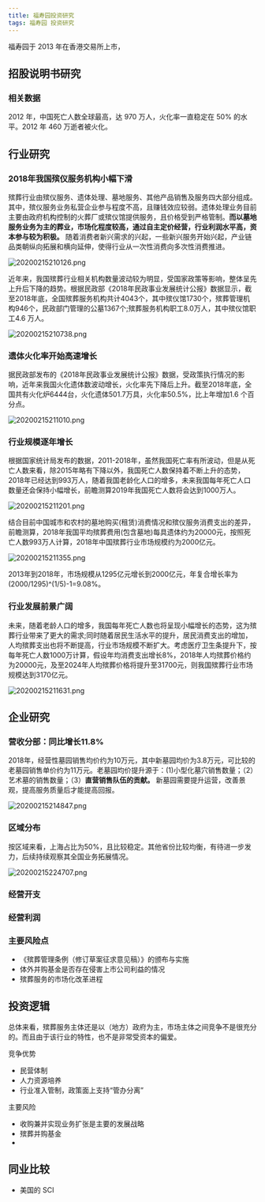 ```yaml
---
title: 福寿园投资研究
tags: 福寿园 投资研究
---
```


福寿园于 2013 年在香港交易所上市，

## 招股说明书研究

### 相关数据

2012 年，中国死亡人数全球最高，达 970 万人，火化率一直稳定在 50% 的水平。2012 年 460 万逝者被火化。

## 行业研究

### 2018年我国殡仪服务机构小幅下滑

殡葬行业由殡仪服务、遗体处理、墓地服务、其他产品销售及服务四大部分组成。其中，殡仪服务业务私营企业参与程度不高，且赚钱效应较弱。遗体处理业务目前主要由政府机构控制的火葬厂或殡仪馆提供服务，且价格受到严格管制。**而以墓地服务业务为主的葬业，市场化程度较高，通过自主定价经营，行业利润水平高，资本参与较为积极。** 随着消费者新兴需求的兴起，一些新兴服务开始兴起，产业链品类朝纵向拓展和横向延伸，使得行业从一次性消费向多次性消费推进。

![20200215210126.png](https://netimages.oss-cn-beijing.aliyuncs.com/20200215210126.png)

近年来，我国殡葬行业相关机构数量波动较为明显，受国家政策等影响，整体呈先上升后下降的趋势。根据民政部《2018年民政事业发展统计公报》数据显示，截至2018年底，全国殡葬服务机构共计4043个，其中殡仪馆1730个，殡葬管理机构946个，民政部门管理的公墓1367个;殡葬服务机构职工8.0万人，其中殡仪馆职工4.6 万人。

![20200215210738.png](https://netimages.oss-cn-beijing.aliyuncs.com/20200215210738.png)

### 遗体火化率开始高速增长

据民政部发布的《2018年民政事业发展统计公报》数据，受政策执行情况的影响，近年来我国火化遗体数波动增长，火化率先下降后上升。截至2018年底，全国共有火化炉6444台，火化遗体501.7万具，火化率50.5%，比上年增加1.6 个百分点。

![20200215211010.png](https://netimages.oss-cn-beijing.aliyuncs.com/20200215211010.png)

### 行业规模逐年增长

根据国家统计局发布的数据，2011-2018年，虽然我国死亡率有所波动，但是从死亡人数来看，除2015年略有下降以外，我国死亡人数保持着不断上升的态势，2018年已经达到993万人，随着我国老龄化人口的增多，未来我国每年死亡人口数量还会保持小幅增长，前瞻测算2019年我国死亡人数将会达到1000万人。

![20200215211201.png](https://netimages.oss-cn-beijing.aliyuncs.com/20200215211201.png)

结合目前中国城市和农村的墓地购买(租赁)消费情况和殡仪服务消费支出的差异，前瞻测算，2018年我国平均殡葬费用(包含墓地)每具遗体约为20000元，按照死亡人数993万人计算，2018年中国殡葬行业市场规模约为2000亿元。

![20200215211355.png](https://netimages.oss-cn-beijing.aliyuncs.com/20200215211355.png)

2013年到2018年，市场规模从1295亿元增长到2000亿元，年复合增长率为(2000/1295)^(1/5)-1=9.08%。

### 行业发展前景广阔

未来，随着老龄人口的增多，我国每年死亡人数也将呈现小幅增长的态势，这为殡葬行业带来了更大的需求;同时随着居民生活水平的提升，居民消费支出的增加，人均殡葬支出也将不断提高，行业市场规模不断扩大。考虑医疗卫生条提升下，按每年死亡人数1000万计算，假设年均消费支出增长8%，2018年人均殡葬价格约为20000元，及至2024年人均殡葬价格将提升至31700元，则我国殡葬行业市场规模达到3170亿元。

![20200215211631.png](https://netimages.oss-cn-beijing.aliyuncs.com/20200215211631.png)

## 企业研究

### 营收分部：同比增长11.8%

2018年，经营性墓园销售均价约为10万元，其中新墓园均价为3.8万元，可比较的老墓园销售单价约为11万元。老墓园均价提升源于：(1)小型化墓穴销售数量；（2）艺术墓的销售数量；（3）**直营销售队伍的贡献。** 新墓园需要提升运营，改善景观，提高服务质量后才能提高回报。

![20200215214847.png](https://netimages.oss-cn-beijing.aliyuncs.com/20200215214847.png)

### 区域分布

按区域来看，上海占比为50%，且比较稳定。其他省份比较均衡，有待进一步发力，后续持续观察其全国业务拓展情况。

![20200215224707.png](https://netimages.oss-cn-beijing.aliyuncs.com/20200215224707.png)

### 经营开支

### 经营利润

### 主要风险点

- 《殡葬管理条例（修订草案征求意见稿）》的颁布与实施
- 体外并购基金是否存在侵害上市公司利益的情况
- 殡葬服务的市场化改革进程
  
## 投资逻辑

总体来看，殡葬服务主体还是以（地方）政府为主，市场主体之间竞争不是很充分的。而且由于该行业的特性，也不是非常受资本的偏爱。

竞争优势

- 民营体制
- 人力资源培养
- 行业准入管制，政策面上支持“管办分离”

主要风险

- 收购兼并实现业务扩张是主要的发展战略
- 殡葬并购基金
- 

## 同业比较

- 美国的 SCI
